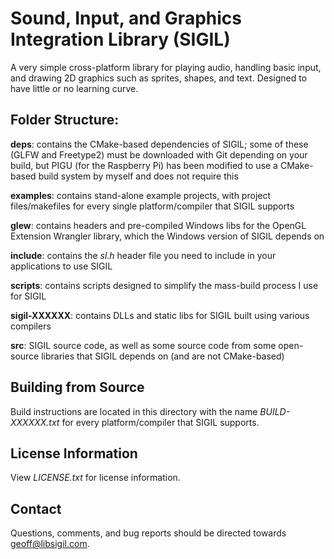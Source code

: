 # Sound, Input, and Graphics Integration Library (SIGIL)

A very simple cross-platform library for playing audio, handling basic input, and drawing 2D graphics such as sprites, shapes, and text. Designed to have little or no learning curve.

## Folder Structure:

**deps**: contains the CMake-based dependencies of SIGIL; some of these (GLFW and Freetype2) must be downloaded with Git depending on your build, but PIGU (for the Raspberry Pi) has been modified to use a CMake-based build system by myself and does not require this

**examples**: contains stand-alone example projects, with project files/makefiles for every single platform/compiler that SIGIL supports

**glew**: contains headers and pre-compiled Windows libs for the OpenGL Extension Wrangler library, which the Windows version of SIGIL depends on

**include**: contains the *sl.h* header file you need to include in your applications to use SIGIL

**scripts**: contains scripts designed to simplify the mass-build process I use for SIGIL

**sigil-XXXXXX**: contains DLLs and static libs for SIGIL built using various compilers

**src**: SIGIL source code, as well as some source code from some open-source libraries that SIGIL depends on (and are not CMake-based)

## Building from Source

Build instructions are located in this directory with the name *BUILD-XXXXXX.txt* for every platform/compiler that SIGIL supports.

## License Information

View *LICENSE.txt* for license information.

## Contact

Questions, comments, and bug reports should be directed towards geoff@libsigil.com.
